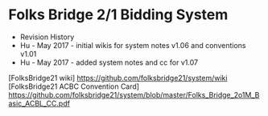 # Folks Bridge 2/1 Bidding System 

* Revision History
* Hu - May 2017 - initial wikis for system notes v1.06 and conventions v1.01
* Hu - May 2017 - added system notes and cc for v1.07 

[FolksBridge21 wiki] https://github.com/folksbridge21/system/wiki
[FolksBridge21 ACBC Convention Card] https://github.com/folksbridge21/system/blob/master/Folks_Bridge_2o1M_Basic_ACBL_CC.pdf
